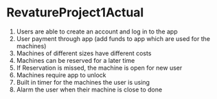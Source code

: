 # RevatureProject1Actual
1. Users are able to create an account and log in to the app 
2. User payment through app (add funds to app which are used for the machines) 
3. Machines of different sizes have different costs 
4. Machines can be reserved for a later time
5. If Reservation is missed, the machine is open for new user
6. Machines require app to unlock  
7. Built in timer for the machines the user is using 
8. Alarm the user when their machine is close to done
